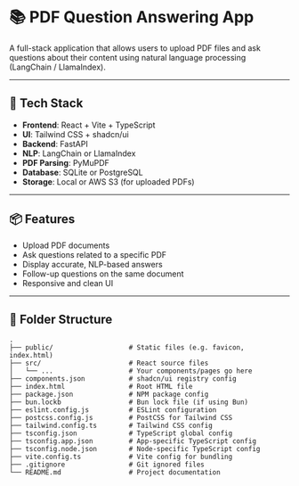 # 📚 PDF Question Answering App

A full-stack application that allows users to upload PDF files and ask questions about their content using natural language processing (LangChain / LlamaIndex).

---

## 🔧 Tech Stack

- **Frontend**: React + Vite + TypeScript
- **UI**: Tailwind CSS + shadcn/ui
- **Backend**: FastAPI
- **NLP**: LangChain or LlamaIndex
- **PDF Parsing**: PyMuPDF
- **Database**: SQLite or PostgreSQL
- **Storage**: Local or AWS S3 (for uploaded PDFs)

---

## 📦 Features

- Upload PDF documents
- Ask questions related to a specific PDF
- Display accurate, NLP-based answers
- Follow-up questions on the same document
- Responsive and clean UI

---

## 📁 Folder Structure
```text
.
├── public/                   # Static files (e.g. favicon, index.html)
├── src/                      # React source files
│   └── ...                   # Your components/pages go here
├── components.json           # shadcn/ui registry config
├── index.html                # Root HTML file
├── package.json              # NPM package config
├── bun.lockb                 # Bun lock file (if using Bun)
├── eslint.config.js          # ESLint configuration
├── postcss.config.js         # PostCSS for Tailwind CSS
├── tailwind.config.ts        # Tailwind CSS config
├── tsconfig.json             # TypeScript global config
├── tsconfig.app.json         # App-specific TypeScript config
├── tsconfig.node.json        # Node-specific TypeScript config
├── vite.config.ts            # Vite config for bundling
├── .gitignore                # Git ignored files
└── README.md                 # Project documentation
```



